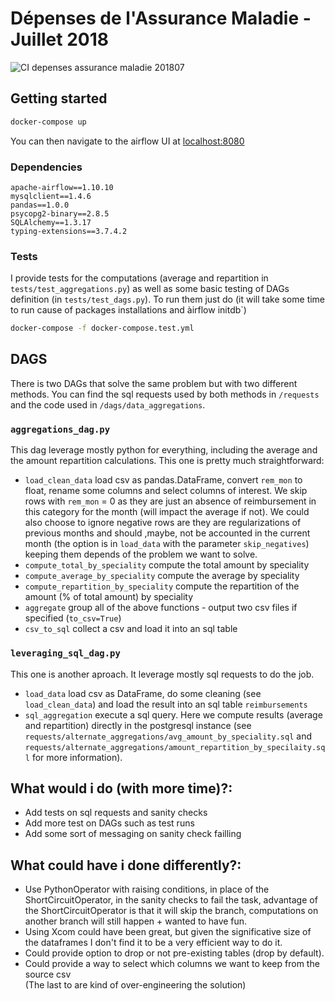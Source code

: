 # Dépenses de l'Assurance Maladie - Juillet 2018

![CI depenses assurance maladie 201807](https://github.com/ierpDesbieres/depenses-assurance-maladie-201807/workflows/CI%20depenses%20assurance%20maladie%20201807/badge.svg)

## Getting started
```zsh
docker-compose up
```
You can then navigate to the airflow UI at [localhost:8080](localhost:8080)

### Dependencies
```
apache-airflow==1.10.10
mysqlclient==1.4.6
pandas==1.0.0
psycopg2-binary==2.8.5
SQLAlchemy==1.3.17
typing-extensions==3.7.4.2
```

### Tests

I provide tests for the computations (average and repartition in `tests/test_aggregations.py`) as well as some basic testing of DAGs definition (in `tests/test_dags.py`).
To run them just do (it will take some time to run cause of packages installations and àirflow initdb`)
```zsh
docker-compose -f docker-compose.test.yml
```

## DAGS
There is two DAGs that solve the same problem but with two different methods. You can find the sql requests used by both methods in `/requests` and the code used in `/dags/data_aggregations`.

### `aggregations_dag.py`
This dag leverage mostly python for everything, including the average and the amount repartition calculations.
This one is pretty much straightforward:
  - `load_clean_data` load csv as pandas.DataFrame, convert `rem_mon` to float, rename some columns and select columns of interest. We skip rows with `rem_mon` = 0 as they are just an absence of reimbursement in this category for the month (will impact the average if not). We could also choose to ignore negative rows are they are regularizations of previous months and should ,maybe, not be accounted in the current month (the option is in `load_data` with the parameter `skip_negatives`) keeping them depends of the problem we want to solve.
  - `compute_total_by_speciality` compute the total amount by speciality
  - `compute_average_by_speciality` compute the average by speciality
  - `compute_repartition_by_speciality` compute the repartition of the amount (% of total amount) by speciality
  - `aggregate` group all of the above functions - output two csv files if specified (`to_csv=True`)
  - `csv_to_sql` collect a csv and load it into an sql table

### `leveraging_sql_dag.py`
This one is another aproach. It leverage mostly sql requests to do the job.
- `load_data` load csv as DataFrame, do some cleaning (see `load_clean_data`) and load the result into an sql table `reimbursements`
- `sql_aggregation` execute a sql query.
Here we compute results (average and repartition) directly in the postgresql instance (see `requests/alternate_aggregations/avg_amount_by_speciality.sql` and `requests/alternate_aggregations/amount_repartition_by_specilaity.sql` for more information).

## What would i do (with more time)?:
- Add tests on sql requests and sanity checks
- Add more test on DAGs such as test runs
- Add some sort of messaging on sanity check failling

## What could have i done differently?:
- Use PythonOperator with raising conditions, in place of the ShortCircuitOperator, in the sanity checks to fail the task, advantage of the ShortCircuitOperator is that it will skip the branch, computations on another branch will still happen + wanted to have fun.
- Using Xcom could have been great, but given the significative size of the dataframes I don't find it to be a very efficient way to do it.
- Could provide option to drop or not pre-existing tables (drop by default).
- Could provide a way to select which columns we want to keep from the source csv
<br>(The last to are kind of over-engineering the solution)